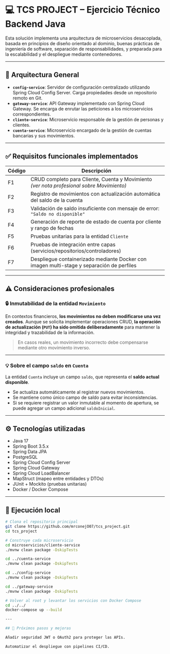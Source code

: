 # 💻 TCS PROJECT – Ejercicio Técnico Backend Java

Esta solución implementa una arquitectura de microservicios desacoplada, basada en principios de diseño orientado al dominio, buenas prácticas de ingeniería de software, separación de responsabilidades, y preparada para la escalabilidad y el despliegue mediante contenedores.

---

## 🧩 Arquitectura General

- **`config-service`**: Servidor de configuración centralizado utilizando Spring Cloud Config Server. Carga propiedades desde un repositorio remoto en Git.
- **`gateway-service`**: API Gateway implementado con Spring Cloud Gateway. Se encarga de enrutar las peticiones a los microservicios correspondientes.
- **`cliente-service`**: Microservicio responsable de la gestión de personas y clientes.
- **`cuenta-service`**: Microservicio encargado de la gestión de cuentas bancarias y sus movimientos.

---

## ✅ Requisitos funcionales implementados

| Código | Descripción |
|--------|-------------|
| F1     | CRUD completo para Cliente, Cuenta y Movimiento *(ver nota profesional sobre Movimiento)* |
| F2     | Registro de movimientos con actualización automática del saldo de la cuenta |
| F3     | Validación de saldo insuficiente con mensaje de error: `"Saldo no disponible"` |
| F4     | Generación de reporte de estado de cuenta por cliente y rango de fechas |
| F5     | Pruebas unitarias para la entidad `Cliente` |
| F6     | Pruebas de integración entre capas (servicios/repositorios/controladores) |
| F7     | Despliegue containerizado mediante Docker con imagen multi-stage y separación de perfiles |

---

## ⚠️ Consideraciones profesionales

### 🔒 Inmutabilidad de la entidad `Movimiento`

En contextos financieros, **los movimientos no deben modificarse una vez creados**. Aunque se solicita implementar operaciones CRUD, **la operación de actualización (`PUT`) ha sido omitida deliberadamente** para mantener la integridad y trazabilidad de la información.

> En casos reales, un movimiento incorrecto debe compensarse mediante otro movimiento inverso.

---

### 💡 Sobre el campo `saldo` en `Cuenta`

La entidad `Cuenta` incluye un campo `saldo`, que representa el **saldo actual disponible**.

- Se actualiza automáticamente al registrar nuevos movimientos.
- Se mantiene como único campo de saldo para evitar inconsistencias.
- Si se requiere registrar un valor inmutable al momento de apertura, se puede agregar un campo adicional `saldoInicial`.

---

## ⚙️ Tecnologías utilizadas

- Java 17
- Spring Boot 3.5.x
- Spring Data JPA
- PostgreSQL
- Spring Cloud Config Server
- Spring Cloud Gateway
- Spring Cloud LoadBalancer
- MapStruct (mapeo entre entidades y DTOs)
- JUnit + Mockito (pruebas unitarias)
- Docker / Docker Compose

---

## 🧪 Ejecución local

```bash
# Clona el repositorio principal
git clone https://github.com/mrconejO07/tcs_project.git
cd tcs_project

# Construye cada microservicio
cd microservicios/cliente-service
./mvnw clean package -DskipTests

cd ../cuenta-service
./mvnw clean package -DskipTests

cd ../config-service
./mvnw clean package -DskipTests

cd ../gateway-service
./mvnw clean package -DskipTests

# Volver al root y levantar los servicios con Docker Compose
cd ../../
docker-compose up --build

---

## 🚀 Próximos pasos y mejoras

Añadir seguridad JWT o OAuth2 para proteger las APIs.

Automatizar el despliegue con pipelines CI/CD.
